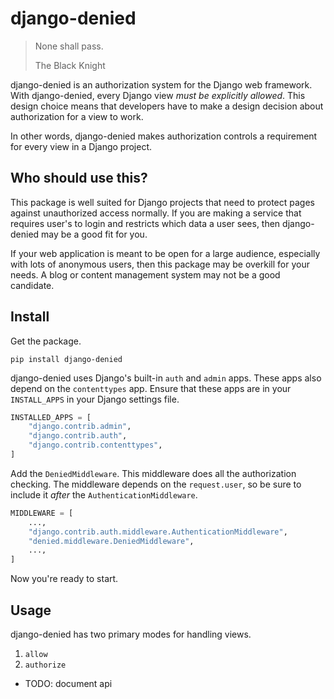 # django-denied

> None shall pass.
>
> The Black Knight

django-denied is an authorization system
for the Django web framework.
With django-denied,
every Django view *must be explicitly allowed*.
This design choice means
that developers have to make a design decision
about authorization
for a view to work.

In other words,
django-denied makes authorization controls a requirement
for every view in a Django project.

## Who should use this?

This package is well suited for Django projects
that need to protect pages against unauthorized access normally.
If you are making a service
that requires user's to login
and restricts which data a user sees,
then django-denied may be a good fit for you.

If your web application is meant to be open
for a large audience,
especially with lots of anonymous users,
then this package may be overkill for your needs.
A blog or content management system may not be a good candidate.

## Install

Get the package.

```
pip install django-denied
```

django-denied uses Django's built-in `auth` and `admin` apps.
These apps also depend on the `contenttypes` app.
Ensure that these apps are in your `INSTALL_APPS`
in your Django settings file.

```python
INSTALLED_APPS = [
    "django.contrib.admin",
    "django.contrib.auth",
    "django.contrib.contenttypes",
]
```

Add the `DeniedMiddleware`.
This middleware does all the authorization checking.
The middleware depends on the `request.user`,
so be sure to include it *after* the `AuthenticationMiddleware`.

```python
MIDDLEWARE = [
    ...,
    "django.contrib.auth.middleware.AuthenticationMiddleware",
    "denied.middleware.DeniedMiddleware",
    ...,
]
```

Now you're ready to start.

## Usage

django-denied has two primary modes
for handling views.

1. `allow`
2. `authorize`

* TODO: document api
